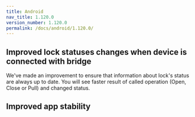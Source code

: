 ```yaml
---
title: Android
nav_title: 1.120.0
version_number: 1.120.0
permalink: /docs/android/1.120.0/
---
```


## Improved lock statuses changes when device is connected with bridge
We've made an improvement to ensure that information about lock's status are always up to date. You will see faster result of called operation (Open, Close or Pull) and changed status.

## Improved app stability  
